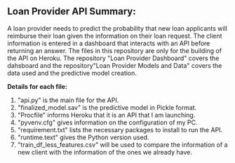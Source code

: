 ## Loan Provider API Summary:

A loan provider needs to predict the probability that new loan applicants will reimburse their loan given the information on their loan request. The client information is entered in a dashboard that interacts with an API before returning an answer. The files in this repository are only for the building of the API on Heroku. The repository "Loan Provider Dashboard" covers the dahsboard and the repository"Loan Provider Models and Data" covers the data used and the predictive model creation.

**Details for each file:**

1) "api.py" is the main file for the API.
2) "finalized_model.sav" is the predictive model in Pickle format.
3) "Procfile" informs Heroku that it is an API that I am launching.
4) "pyvenv.cfg" gives information on the configuration of my PC.
5) "requirement.txt" lists the necessary packages to install to run the API.
6) "runtime.text" gives the Python version used.
7) "train_df_less_features.csv" will be used to compare the information of a new client with the information of the ones we already have. 
